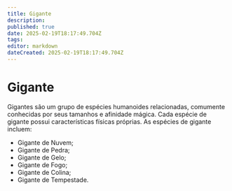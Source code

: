```yaml
---
title: Gigante
description: 
published: true
date: 2025-02-19T18:17:49.704Z
tags: 
editor: markdown
dateCreated: 2025-02-19T18:17:49.704Z
---
```


# Gigante
Gigantes são um grupo de espécies humanoides relacionadas, comumente conhecidas por seus tamanhos e afinidade mágica. Cada espécie de gigante possui características físicas próprias. As espécies de gigante incluem:

- Gigante de Nuvem;
- Gigante de Pedra;
- Gigante de Gelo;
- Gigante de Fogo;
- Gigante de Colina;
- Gigante de Tempestade.